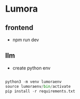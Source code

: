 # Lumora
## frontend
- npm run dev

## llm
- create python env
 ```python git 

python3 -m venv lumoraenv
source lumoraenv/bin/activate
pip install -r requirements.txt

```
